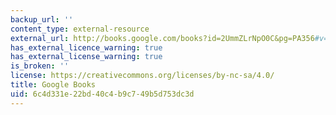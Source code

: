 ```yaml
---
backup_url: ''
content_type: external-resource
external_url: http://books.google.com/books?id=2UmmZLrNpO0C&pg=PA356#v=onepage
has_external_licence_warning: true
has_external_license_warning: true
is_broken: ''
license: https://creativecommons.org/licenses/by-nc-sa/4.0/
title: Google Books
uid: 6c4d331e-22bd-40c4-b9c7-49b5d753dc3d
---
```

